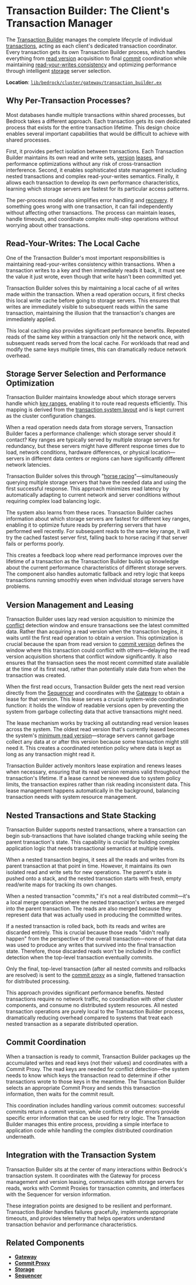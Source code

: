 # Transaction Builder: The Client's Transaction Manager

The [Transaction Builder](../glossary.md#transaction-builder) manages the complete lifecycle of individual [transactions](../glossary.md#transaction), acting as each client's dedicated transaction coordinator. Every transaction gets its own Transaction Builder process, which handles everything from [read version](../glossary.md#read-version) acquisition to final [commit](../glossary.md#commit) coordination while maintaining [read-your-writes consistency](../glossary.md#read-your-writes-consistency) and optimizing performance through intelligent [storage](../glossary.md#storage) server selection.

**Location**: [`lib/bedrock/cluster/gateway/transaction_builder.ex`](../../lib/bedrock/cluster/gateway/transaction_builder.ex)

## Why Per-Transaction Processes?

Most databases handle multiple transactions within shared processes, but Bedrock takes a different approach. Each transaction gets its own dedicated process that exists for the entire transaction lifetime. This design choice enables several important capabilities that would be difficult to achieve with shared processes.

First, it provides perfect isolation between transactions. Each Transaction Builder maintains its own read and write sets, [version](../glossary.md#version) [leases](../glossary.md#lease), and performance optimizations without any risk of cross-transaction interference. Second, it enables sophisticated state management including nested transactions and complex read-your-writes semantics. Finally, it allows each transaction to develop its own performance characteristics, learning which storage servers are fastest for its particular access patterns.

The per-process model also simplifies error handling and [recovery](../glossary.md#recovery). If something goes wrong with one transaction, it can fail independently without affecting other transactions. The process can maintain leases, handle timeouts, and coordinate complex multi-step operations without worrying about other transactions.

## Read-Your-Writes: The Local Cache

One of the Transaction Builder's most important responsibilities is maintaining read-your-writes consistency within transactions. When a transaction writes to a key and then immediately reads it back, it must see the value it just wrote, even though that write hasn't been committed yet.

Transaction Builder solves this by maintaining a local cache of all writes made within the transaction. When a read operation occurs, it first checks this local write cache before going to storage servers. This ensures that writes are immediately visible to subsequent reads within the same transaction, maintaining the illusion that the transaction's changes are immediately applied.

This local caching also provides significant performance benefits. Repeated reads of the same key within a transaction only hit the network once, with subsequent reads served from the local cache. For workloads that read and modify the same keys multiple times, this can dramatically reduce network overhead.

## Storage Server Selection and Performance Optimization

Transaction Builder maintains knowledge about which storage servers handle which [key ranges](../glossary.md#key-range), enabling it to route read requests efficiently. This mapping is derived from the [transaction system layout](../glossary.md#transaction-system-layout) and is kept current as the cluster configuration changes.

When a read operation needs data from storage servers, Transaction Builder faces a performance challenge: which storage server should it contact? Key ranges are typically served by multiple storage servers for redundancy, but these servers might have different response times due to load, network conditions, hardware differences, or physical location—servers in different data centers or regions can have significantly different network latencies.

Transaction Builder solves this through "[horse racing](../glossary.md#horse-racing)"—simultaneously querying multiple storage servers that have the needed data and using the first successful response. This approach minimizes read latency by automatically adapting to current network and server conditions without requiring complex load balancing logic.

The system also learns from these races. Transaction Builder caches information about which storage servers are fastest for different key ranges, enabling it to optimize future reads by preferring servers that have performed well recently. For subsequent reads to the same key range, it will try the cached fastest server first, falling back to horse racing if that server fails or performs poorly.

This creates a feedback loop where read performance improves over the lifetime of a transaction as the Transaction Builder builds up knowledge about the current performance characteristics of different storage servers. The component also handles automatic fallback and retry logic that keeps transactions running smoothly even when individual storage servers have problems.

## Version Management and Leasing

Transaction Builder uses lazy read version acquisition to minimize the [conflict](../glossary.md#conflict) detection window and ensure transactions see the latest committed data. Rather than acquiring a read version when the transaction begins, it waits until the first read operation to obtain a version. This optimization is crucial because the span from read version to [commit version](../glossary.md#commit-version) defines the window where this transaction could conflict with others—delaying the read version acquisition shortens that conflict window significantly. It also ensures that the transaction sees the most recent committed state available at the time of its first read, rather than potentially stale data from when the transaction was created.

When the first read occurs, Transaction Builder gets the next read version directly from the [Sequencer](../glossary.md#sequencer) and coordinates with the [Gateway](../glossary.md#gateway) to obtain a lease for that version. This lease serves a crucial system-wide coordination function: it holds the window of readable versions open by preventing the system from garbage collecting data that active transactions might need.

The lease mechanism works by tracking all outstanding read version leases across the system. The oldest read version that's currently leased becomes the system's [minimum read version](../glossary.md#minimum-read-version)—storage servers cannot garbage collect any data at or after this version because some transaction might still need it. This creates a coordinated retention policy where data is kept as long as any transaction might read it.

Transaction Builder actively monitors lease expiration and renews leases when necessary, ensuring that its read version remains valid throughout the transaction's lifetime. If a lease cannot be renewed due to system policy limits, the transaction expires rather than risk reading inconsistent data. This lease management happens automatically in the background, balancing transaction needs with system resource management.

## Nested Transactions and State Stacking

Transaction Builder supports nested transactions, where a transaction can begin sub-transactions that have isolated change tracking while seeing the parent transaction's state. This capability is crucial for building complex application logic that needs transactional semantics at multiple levels.

When a nested transaction begins, it sees all the reads and writes from its parent transaction at that point in time. However, it maintains its own isolated read and write sets for new operations. The parent's state is pushed onto a stack, and the nested transaction starts with fresh, empty read/write maps for tracking its own changes.

When a nested transaction "commits," it's not a real distributed commit—it's a local merge operation where the nested transaction's writes are merged into the parent transaction. The reads are also merged because they represent data that was actually used in producing the committed writes.

If a nested transaction is rolled back, both its reads and writes are discarded entirely. This is crucial because those reads "didn't really happen" from the perspective of the overall transaction—none of that data was used to produce any writes that survived into the final transaction state. Therefore, those discarded reads won't be included in the conflict detection when the top-level transaction eventually commits.

Only the final, top-level transaction (after all nested commits and rollbacks are resolved) is sent to the [commit proxy](../glossary.md#commit-proxy) as a single, flattened transaction for distributed processing.

This approach provides significant performance benefits. Nested transactions require no network traffic, no coordination with other cluster components, and consume no distributed system resources. All nested transaction operations are purely local to the Transaction Builder process, dramatically reducing overhead compared to systems that treat each nested transaction as a separate distributed operation.

## Commit Coordination

When a transaction is ready to commit, Transaction Builder packages up the accumulated writes and read keys (not their values) and coordinates with a Commit Proxy. The read keys are needed for conflict detection—the system needs to know which keys the transaction read to determine if other transactions wrote to those keys in the meantime. The Transaction Builder selects an appropriate Commit Proxy and sends this transaction information, then waits for the commit result.

This coordination includes handling various commit outcomes: successful commits return a commit version, while conflicts or other errors provide specific error information that can be used for retry logic. The Transaction Builder manages this entire process, providing a simple interface to application code while handling the complex distributed coordination underneath.

## Integration with the Transaction System

Transaction Builder sits at the center of many interactions within Bedrock's transaction system. It coordinates with the Gateway for process management and version leasing, communicates with storage servers for reads, works with Commit Proxies for transaction commits, and interfaces with the Sequencer for version information.

These integration points are designed to be resilient and performant. Transaction Builder handles failures gracefully, implements appropriate timeouts, and provides telemetry that helps operators understand transaction behavior and performance characteristics.

## Related Components

- **[Gateway](../data-plane/gateway.md)**
- **[Commit Proxy](commit-proxy.md)**
- **[Storage](../data-plane/storage.md)**
- **[Sequencer](sequencer.md)**